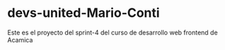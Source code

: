 # devs-united-Mario-Conti
Este es el proyecto del sprint-4 del curso de desarrollo web frontend de Acamica
